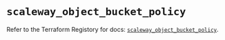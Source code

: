 # `scaleway_object_bucket_policy`

Refer to the Terraform Registory for docs: [`scaleway_object_bucket_policy`](https://www.terraform.io/docs/providers/scaleway/r/object_bucket_policy).
